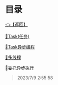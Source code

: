 # 目录  


[👈【返回】](/--目录--/C#高级)  


[📜Task(任务)](/C#高级/多线程和异步/Task(任务))  

[📜Task异步编程](/C#高级/多线程和异步/Task异步编程)  

[📜多线程](/C#高级/多线程和异步/多线程)  

[📜委托异步执行](/C#高级/多线程和异步/委托异步执行)  







> 2023/7/9 2:55:58
